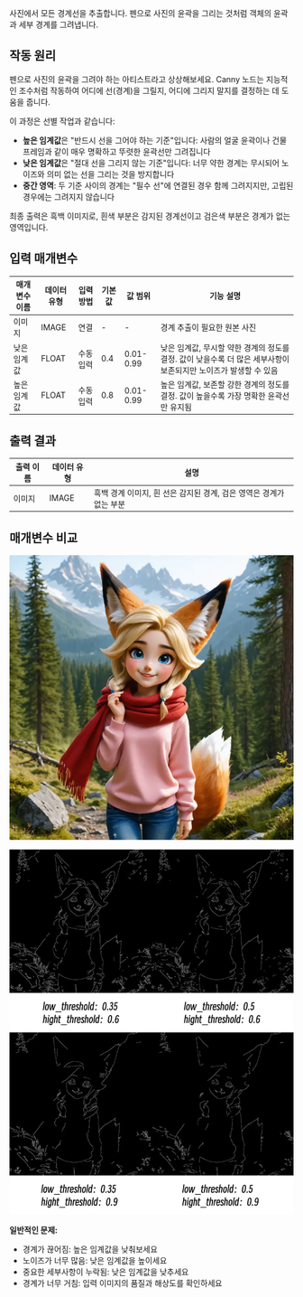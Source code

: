 사진에서 모든 경계선을 추출합니다. 펜으로 사진의 윤곽을 그리는 것처럼 객체의 윤곽과 세부 경계를 그려냅니다.

## 작동 원리

펜으로 사진의 윤곽을 그려야 하는 아티스트라고 상상해보세요. Canny 노드는 지능적인 조수처럼 작동하여 어디에 선(경계)을 그릴지, 어디에 그리지 말지를 결정하는 데 도움을 줍니다.

이 과정은 선별 작업과 같습니다:

- **높은 임계값**은 "반드시 선을 그어야 하는 기준"입니다: 사람의 얼굴 윤곽이나 건물 프레임과 같이 매우 명확하고 뚜렷한 윤곽선만 그려집니다
- **낮은 임계값**은 "절대 선을 그리지 않는 기준"입니다: 너무 약한 경계는 무시되어 노이즈와 의미 없는 선을 그리는 것을 방지합니다
- **중간 영역**: 두 기준 사이의 경계는 "필수 선"에 연결된 경우 함께 그려지지만, 고립된 경우에는 그려지지 않습니다

최종 출력은 흑백 이미지로, 흰색 부분은 감지된 경계선이고 검은색 부분은 경계가 없는 영역입니다.

## 입력 매개변수

| 매개변수 이름 | 데이터 유형 | 입력 방법 | 기본값 | 값 범위 | 기능 설명 |
|-------------|-------------|----------|--------|---------|----------|
| 이미지 | IMAGE | 연결 | - | - | 경계 추출이 필요한 원본 사진 |
| 낮은 임계값 | FLOAT | 수동 입력 | 0.4 | 0.01-0.99 | 낮은 임계값, 무시할 약한 경계의 정도를 결정. 값이 낮을수록 더 많은 세부사항이 보존되지만 노이즈가 발생할 수 있음 |
| 높은 임계값 | FLOAT | 수동 입력 | 0.8 | 0.01-0.99 | 높은 임계값, 보존할 강한 경계의 정도를 결정. 값이 높을수록 가장 명확한 윤곽선만 유지됨 |

## 출력 결과

| 출력 이름 | 데이터 유형 | 설명 |
|----------|-------------|------|
| 이미지 | IMAGE | 흑백 경계 이미지, 흰 선은 감지된 경계, 검은 영역은 경계가 없는 부분 |

## 매개변수 비교

![원본 이미지](./asset/input.webp)

![매개변수 비교](./asset/compare.webp)

**일반적인 문제:**

- 경계가 끊어짐: 높은 임계값을 낮춰보세요
- 노이즈가 너무 많음: 낮은 임계값을 높이세요
- 중요한 세부사항이 누락됨: 낮은 임계값을 낮추세요
- 경계가 너무 거침: 입력 이미지의 품질과 해상도를 확인하세요
